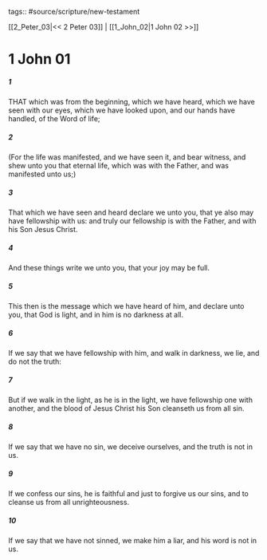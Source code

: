 tags:: #source/scripture/new-testament

[[2_Peter_03|<< 2 Peter 03]] | [[1_John_02|1 John 02 >>]]

# 1 John 01

##### 1

THAT which was from the beginning, which we have heard, which we have seen with our eyes, which we have looked upon, and our hands have handled, of the Word of life;

##### 2

(For the life was manifested, and we have seen it, and bear witness, and shew unto you that eternal life, which was with the Father, and was manifested unto us;)

##### 3

That which we have seen and heard declare we unto you, that ye also may have fellowship with us: and truly our fellowship is with the Father, and with his Son Jesus Christ.

##### 4

And these things write we unto you, that your joy may be full.

##### 5

This then is the message which we have heard of him, and declare unto you, that God is light, and in him is no darkness at all.

##### 6

If we say that we have fellowship with him, and walk in darkness, we lie, and do not the truth:

##### 7

But if we walk in the light, as he is in the light, we have fellowship one with another, and the blood of Jesus Christ his Son cleanseth us from all sin.

##### 8

If we say that we have no sin, we deceive ourselves, and the truth is not in us.

##### 9

If we confess our sins, he is faithful and just to forgive us our sins, and to cleanse us from all unrighteousness.

##### 10

If we say that we have not sinned, we make him a liar, and his word is not in us.
